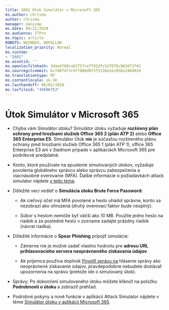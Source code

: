 ```yaml
---
title: 2681 Útok Simulátor v Microsoft 365
ms.author: chrisda
author: chrisda
manager: dansimp
ms.date: 04/21/2020
ms.audience: ITPro
ms.topic: article
ROBOTS: NOINDEX, NOFOLLOW
localization_priority: Normal
ms.custom:
- "2681"
ms.assetid: ''
ms.openlocfilehash: 3dae4768ca62757ce7f92dfc527078c963d72742
ms.sourcegitcommit: bc7d6f4f3c9f7060d073f5130e1ec856e248d020
ms.translationtype: MT
ms.contentlocale: sk-SK
ms.lasthandoff: 06/02/2020
ms.locfileid: "44506753"
---
```

# <a name="attack-simulator-in-microsoft-365"></a>Útok Simulátor v Microsoft 365

- Chýba vám Simulátor útoku? Simulátor útoku vyžaduje **rozšírený plán ochrany pred hrozbami služieb Office 365 2 (plán ATP 2)** alebo **Office 365 Enterprise E5**. Simulátor Útok **nie** je súčasťou rozšíreného plánu ochrany pred hrozbami služieb Office 365 1 (plán ATP 1), office 365 Enterprise E3 ani v žiadnom prípade v aplikáciách Microsoft 365 pre podnikové predplatné.

- Konto, ktoré používate na spustenie simulovaných útokov, vyžaduje povolenia globálneho správcu alebo správcu zabezpečenia a viacnásobné overovanie (MFA). Ďalšie informácie o požiadavkách attack simulator nájdete [v tejto téme](https://docs.microsoft.com/microsoft-365/security/office-365-security/attack-simulator).

- Dôležité veci vedieť o **Simulácia útoku Brute Force Password:**

  - Ak cieľový účet má MFA povolené a heslo uhádol správne, konto sa nezobrazí ako ohrozená (druhý overovací faktor bude neúplný).

  - Súbor s heslom nemôže byť väčší ako 10 MB. Použite jedno heslo na riadok a za posledné heslo v zozname zadajte prázdny riadok (návrat riadka).

- Dôležité informácie o **Spear Phishing** pripojiť simulácie:

  - Zámerne nie je možné zadať vlastnú hodnotu pre **adresu URL prihlasovacieho servera neoprávneného získavania údajov**.

  - Ak príjemca používa doplnok [Povoliť správu na](https://docs.microsoft.com/microsoft-365/security/office-365-security/enable-the-report-message-add-in) hlásenie správy ako neoprávnené získavanie údajov, pravdepodobne nebudete dostávať upozornenia na správu (pretože ide o simulovaný útok).

- Správy: Po dokončení simulovaného útoku môžete kliknúť na položku **Podrobnosti o útoku** a zobraziť prehľad.

- Podrobné pokyny a nové funkcie v aplikácii Attack Simulator nájdete v téme [Simulátor útoku v aplikácii Microsoft 365](https://docs.microsoft.com/microsoft-365/security/office-365-security/attack-simulator).
